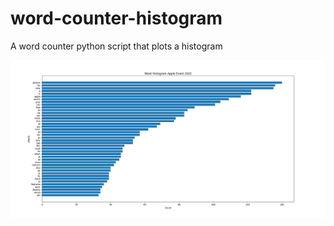 # word-counter-histogram
A word counter python script that plots a histogram

![](Word_Histogram-Apple_Event_2022.png)
